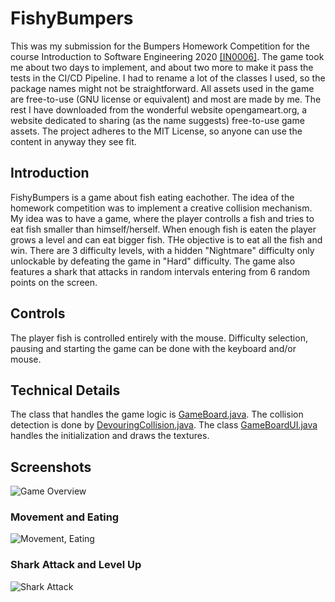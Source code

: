 # FishyBumpers
This was my submission for the Bumpers Homework Competition for the course Introduction to Software Engineering 2020 [[IN0006]](https://ase.in.tum.de/lehrstuhl_1/teaching/summer-2020/123-teaching/st19/1111-introduction-to-software-engineering-eist-summer-2020). The game took me about two days to implement, and about two more to make it pass the tests in the CI/CD Pipeline. I had to rename a lot of the classes I used, so the package names might not be straightforward. All assets used in the game are free-to-use (GNU license or equivalent) and most are made by me. The rest I have downloaded from the wonderful website opengameart.org, a website dedicated to sharing (as the name suggests) free-to-use game assets. The project adheres to the MIT License, so anyone can use the content in anyway they see fit.
## Introduction
FishyBumpers is a game about fish eating eachother. The idea of the homework competition was to implement a creative collision mechanism. My idea was to have a game, where the player controlls a fish and tries to eat fish smaller than himself/herself. When enough fish is eaten the player grows a level and can eat bigger fish. THe objective is to eat all the fish and win. There are 3 difficulty levels, with a hidden "Nightmare" difficulty only unlockable by defeating the game in "Hard" difficulty. The game also features a shark that attacks in random intervals entering from 6 random points on the screen.
## Controls
The player fish is controlled entirely with the mouse. Difficulty selection, pausing and starting the game can be done with the keyboard and/or mouse.
## Technical Details
The class that handles the game logic is [GameBoard.java](https://github.com/atakeskinn/FishyBumpers/blob/master/src/de/tum/in/ase/eist/GameBoard.java). The collision detection is done by [DevouringCollision.java](https://github.com/atakeskinn/FishyBumpers/blob/master/src/de/tum/in/ase/eist/collision/DevouringCollision.java). The class [GameBoardUI.java](https://github.com/atakeskinn/FishyBumpers/blob/master/src/de/tum/in/ase/eist/gameview/GameBoardUI.java) handles the initialization and draws the textures.
## Screenshots
![Game Overview](https://i.imgur.com/c38Czg0.png)
### Movement and Eating
![Movement, Eating](https://github.com/atakeskinn/FishyBumpers/blob/master/demo/movement.gif)
### Shark Attack and Level Up
![Shark Attack](https://github.com/atakeskinn/FishyBumpers/blob/master/demo/shark.gif)
